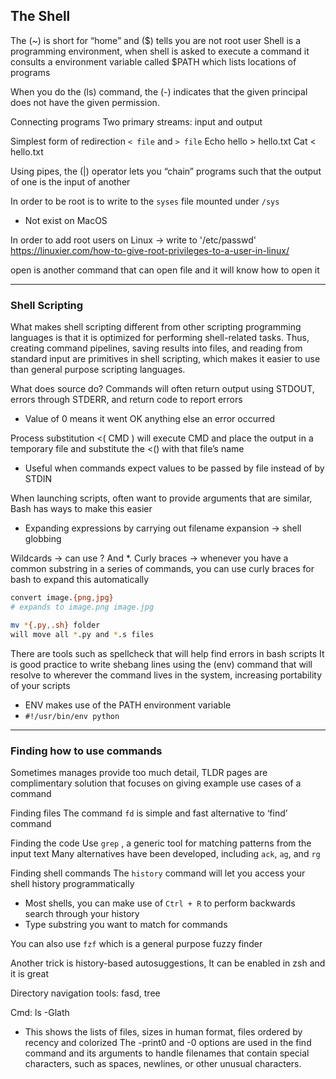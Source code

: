 ## The Shell
The (~) is short for “home” and ($) tells you are not root user
Shell is a programming environment, when shell is asked to execute a command it consults a environment variable called $PATH which lists locations of programs 

When you do the (ls) command, the (-) indicates that the given principal does not have the given permission.

Connecting programs
Two primary streams: input and output

Simplest form of redirection `< file` and `> file`
Echo hello > hello.txt
Cat < hello.txt

Using pipes, the (|) operator lets you “chain” programs such that the output of one is the input of another


In order to be root is to write to the `syses` file mounted under `/sys`
- Not exist on MacOS


In order to add root users on Linux -> write to '/etc/passwd'
https://linuxier.com/how-to-give-root-privileges-to-a-user-in-linux/

open is another command that can open file and it will know how to open it

---

### Shell Scripting

What makes shell scripting different from other scripting programming languages is that it is optimized for performing shell-related tasks. Thus, creating command pipelines, saving results into files, and reading from standard input are primitives in shell scripting, which makes it easier to use than general purpose scripting languages.


What does source do?
Commands will often return output using STDOUT, errors through STDERR, and return code to report errors 
- Value of 0 means it went OK anything else an error occurred 


Process substitution 
<( CMD ) will execute CMD and place the output in a temporary file and substitute the <() with that file’s name
- Useful when commands expect values to be passed by file instead of by STDIN


When launching scripts, often want to provide arguments that are similar, Bash has ways to make this easier
- Expanding expressions by carrying out filename expansion -> shell globbing

Wildcards -> can use ? And *. 
Curly braces -> whenever you have a common substring in a series of commands, you can use curly braces for bash to expand this automatically 

```bash
convert image.{png,jpg}
# expands to image.png image.jpg

mv *{.py,.sh} folder
will move all *.py and *.s files
```


There are tools such as spellcheck that will help find errors in bash scripts
It is good practice to write shebang lines using the (env) command that will resolve to wherever the command lives in the system, increasing portability of your scripts
- ENV makes use of the PATH environment variable
- `#!/usr/bin/env python`

---

### Finding how to use commands
Sometimes manages provide too much detail, TLDR pages are complimentary solution that focuses on giving example use cases of a command

Finding files 
The command `fd` is simple and fast alternative to ‘find’ command

Finding the code
Use `grep` , a generic tool for matching patterns from the input text
Many alternatives have been developed, including `ack`, `ag`, and `rg`

Finding shell commands
The `history` command will let you access your shell history programmatically
- Most shells, you can make use of `Ctrl + R` to perform backwards search through your history
- Type substring you want to match for commands

You can also use `fzf` which is a general purpose fuzzy finder

Another trick is history-based autosuggestions,
It can be enabled in zsh and it is great


Directory navigation tools: fasd, tree


Cmd: ls -Glath
- This shows the lists of files, sizes in human format, files ordered by recency and colorized
The -print0 and -0 options are used in the find command and its arguments to handle filenames that contain special characters, such as spaces, newlines, or other unusual characters.



